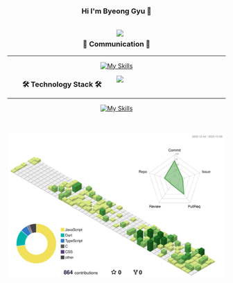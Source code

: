 <div align="center">

### Hi  I'm Byeong Gyu 👋

<br>
    <a href="https://github.com/anuraghazra/github-readme-stats">
        <img align="right" src="https://github-readme-stats-git-masterrstaa-rickstaa.vercel.app/api?username=lovaoi777&show_icons=true&theme=calm" width=50% />
    </a>
  <div>

### 👥 Communication 👥
---
[![My Skills](https://skillicons.dev/icons?i=figma,git,github,discord&perline=4)](https://skillicons.dev)

  </div>

  <div>
      
   <a href="https://github.com/devpla/github-stats-transparent">
        <img align="right" src="https://github-readme-stats-git-masterrstaa-rickstaa.vercel.app/api/top-langs/?username=lovaoi777&layout=compact&theme=calm" width=50% />
    </a>
</div>

### 🛠️ Technology Stack 🛠️
---
[![My Skills](https://skillicons.dev/icons?i=vscode,html,css,styledcomponents,js,ts,react,redux,vercel,flutter&perline=5)](https://skillicons.dev)

<br><br>
![](./profile-3d-contrib/profile-green-animate.svg)

